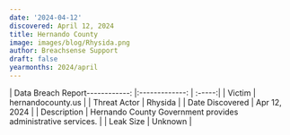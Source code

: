 ```yaml
---
date: '2024-04-12'
discovered: April 12, 2024
title: Hernando County
image: images/blog/Rhysida.png
author: Breachsense Support
draft: false
yearmonths: 2024/april
---
```


| Data Breach Report------------:     |:-------------:    | :-----:|
| Victim      | hernandocounty.us      | 
| Threat Actor      | Rhysida      | 
| Date Discovered      | Apr 12, 2024      | 
| Description      | Hernando County Government provides administrative services.      | 
| Leak Size      | Unknown      | 

